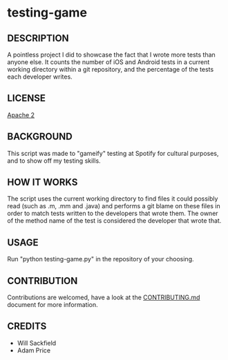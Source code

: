 # testing-game

## DESCRIPTION
A pointless project I did to showcase the fact that I wrote more tests than anyone else. It counts the number of iOS and Android tests in a current working directory within a git repository, and the percentage of the tests each developer writes.

## LICENSE
[Apache 2](http://www.apache.org/licenses/LICENSE-2.0)

## BACKGROUND
This script was made to "gameify" testing at Spotify for cultural purposes, and to show off my testing skills.

## HOW IT WORKS
The script uses the current working directory to find files it could possibly read (such as .m, .mm and .java) and performs a git blame on these files in order to match tests written to the developers that wrote them. The owner of the method name of the test is considered the developer that wrote that.

## USAGE
Run "python testing-game.py" in the repository of your choosing.

## CONTRIBUTION
Contributions are welcomed, have a look at the [CONTRIBUTING.md](https://github.com/spotify/SPTDataLoader/blob/master/CONTRIBUTING.md) document for more information.

## CREDITS
* Will Sackfield
* Adam Price
